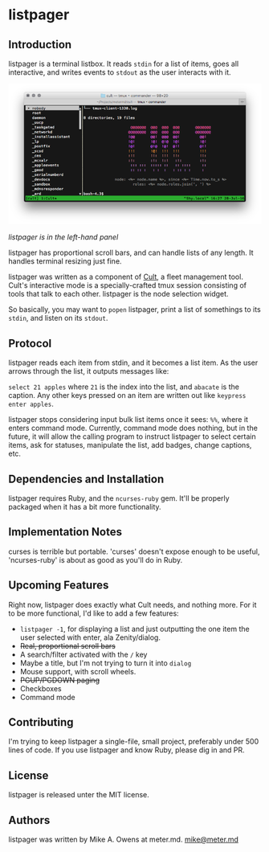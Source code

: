 # listpager

## Introduction
listpager is a terminal listbox.  It reads `stdin` for a list of items, goes all
interactive, and writes events to `stdout` as the user interacts with it.

![listpager in action](./doc/screenshot.png)

*listpager is in the left-hand panel*

listpager has proportional scroll bars, and can handle lists of any length.  It
handles terminal resizing just fine.

listpager was written as a component of [Cult][1], a fleet management tool.  Cult's
interactive mode is a specially-crafted tmux session consisting of tools that
talk to each other.  listpager is the node selection widget.

So basically, you may want to `popen` listpager, print a list of somethings to
its `stdin`, and listen on its `stdout`.

## Protocol
listpager reads each item from stdin, and it becomes a list item.  As the user
arrows through the list, it outputs messages like:

`select 21 apples` where `21` is the index into the list, and `abacate` is the
caption.  Any other keys pressed on an item are written out like
`keypress enter apples`.

listpager stops considering input bulk list items once it sees: `%%`, where it
enters command mode.  Currently, command mode does nothing, but in the future,
it will allow the calling program to instruct listpager to select certain items,
ask for statuses, manipulate the list, add badges, change captions, etc.


## Dependencies and Installation
listpager requires Ruby, and the `ncurses-ruby` gem.  It'll be properly packaged
when it has a bit more functionality.


## Implementation Notes
curses is terrible but portable.  'curses' doesn't expose enough to be useful,
'ncurses-ruby' is about as good as you'll do in Ruby.


## Upcoming Features
Right now, listpager does exactly what Cult needs, and nothing more.  For it to
be more functional, I'd like to add a few features:

  * `listpager -1`, for displaying a list and just outputting the one item the
    user selected with enter, ala Zenity/dialog.
  * ~~Real, proportional scroll bars~~
  * A search/filter activated with the `/` key
  * Maybe a title, but I'm not trying to turn it into `dialog`
  * Mouse support, with scroll wheels.
  * ~~PGUP/PGDOWN paging~~
  * Checkboxes
  * Command mode


## Contributing
I'm trying to keep listpager a single-file, small project, preferably under 500
lines of code. If you use listpager and know Ruby, please dig in and PR.


## License
listpager is released unter the MIT license.


## Authors
listpager was written by Mike A. Owens at meter.md.  mike@meter.md

[1]: https://github.com/metermd/cult "Cult"
